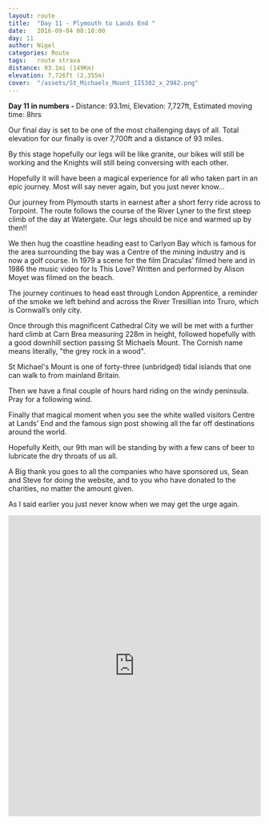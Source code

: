 ```yaml
---
layout: route
title:  "Day 11 - Plymouth to Lands End "
date:   2016-09-04 08:10:00
day: 11
author: Nigel
categories: Route
tags:	route strava
distance: 93.1mi (149Km)
elevation: 7,726ft (2,355m)
cover:  "/assets/St_Michaels_Mount_II5302_x_2982.png"
---
```


<div class="key-stats">
  <strong>Day 11 in numbers - </strong> Distance: 93.1mi, Elevation: 7,727ft, Estimated moving time: 8hrs
</div>

Our final day is set to be one of the most challenging days of all. Total elevation for our finally is over 7,700ft and a distance of 93 miles.

By this stage hopefully our legs will be like granite, our bikes will still be working and the Knights will still being conversing with each other.

Hopefully it will have been a magical experience for all who taken part in an epic journey. Most will say never again, but you just never know...

Our journey from Plymouth starts in earnest after a short ferry ride across to Torpoint. The route follows the course of the River Lyner to the first steep climb of the day at Watergate. Our legs should be nice and warmed up by then!!

We then hug the coastline heading east to Carlyon Bay which is famous for the area surrounding the bay was a Centre of the mining industry and is now a golf course. In 1979 a scene for the film Draculas’ filmed here and in 1986 the music video for Is This Love? Written and performed by Alison Moyet was filmed on the beach.

The journey continues to head east through London Apprentice, a reminder of the smoke we left behind and across the River Tresillian into Truro, which is Cornwall’s only city.

Once through this magnificent Cathedral City we will be met with a further hard climb at Carn Brea measuring 228m in height, followed hopefully with a good downhill section passing St Michaels Mount. The Cornish name means literally, "the grey rock in a wood".

St Michael's Mount is one of forty-three (unbridged) tidal islands that one can walk to from mainland Britain.

Then we have a final couple of hours hard riding on the windy peninsula. Pray for a following wind.

Finally that magical moment when you see the white walled visitors Centre at Lands’ End and the famous sign post showing all the far off destinations around the world.

Hopefully Keith, our 9th man will be standing by with a few cans of beer to lubricate the dry throats of us all.

A Big thank you goes to all the companies who have sponsored us, Sean and Steve for doing the website, and to you who have donated to the charities, no matter the amount given.

As I said earlier you just never know when we may get the urge again.


<iframe style="width:100%;height:600px;" src="https://veloviewer.com/routes/6937694/embed2" frameborder="0" scrolling="no"></iframe>
